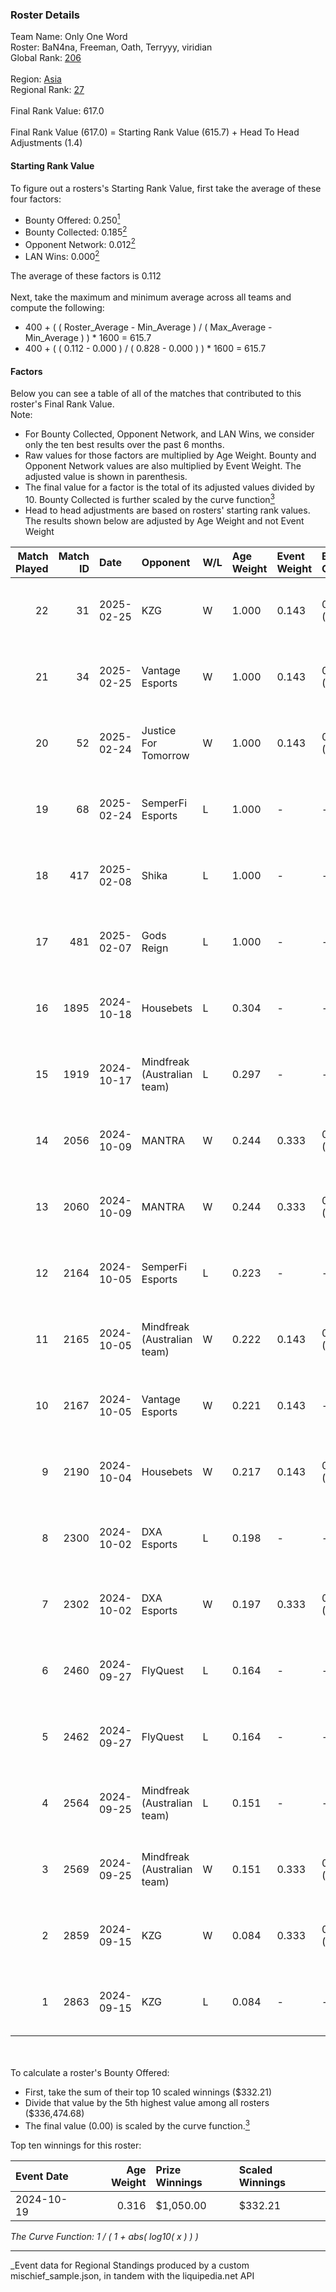 ### Roster Details<br />
Team Name: Only One Word<br />
Roster: BaN4na, Freeman, Oath, Terryyy, viridian<br />
Global Rank: [206](../../standings_global_2025_03_01.md)<br />
<br />
Region: [Asia]( ../../standings_asia_2025_03_01.md)<br />
Regional Rank: [27]( ../../standings_asia_2025_03_01.md)<br />
<br />
Final Rank Value:  617.0<br />
<br />
Final Rank Value (617.0) = Starting Rank Value (615.7) + Head To Head Adjustments (1.4)<br />

#### Starting Rank Value<br />
To figure out a rosters's Starting Rank Value, first take the average of these four factors:<br />
- Bounty Offered: 0.250[<sup>1</sup>](#table2)
- Bounty Collected: 0.185[<sup>2</sup>](#table1)
- Opponent Network: 0.012[<sup>2</sup>](#table1)
- LAN Wins: 0.000[<sup>2</sup>](#table1)

The average of these factors is 0.112<br />
<br />
Next, take the maximum and minimum average across all teams and compute the following:<br />
- 400 + ( ( Roster_Average - Min_Average ) / ( Max_Average - Min_Average ) ) * 1600 = 615.7
- 400 + ( ( 0.112 - 0.000 ) / ( 0.828 - 0.000 ) ) * 1600 = 615.7


#### Factors<br />
Below you can see a table of all of the matches that contributed to this roster's Final Rank Value.<br />
Note:<br />

- For Bounty Collected, Opponent Network, and LAN Wins, we consider only the ten best results over the past 6 months.
- Raw values for those factors are multiplied by Age Weight. Bounty and Opponent Network values are also multiplied by Event Weight. The adjusted value is shown in parenthesis.
- The final value for a factor is the total of its adjusted values divided by 10. Bounty Collected is further scaled by the curve function[<sup>3</sup>](#curveFunction)
- Head to head adjustments are based on rosters' starting rank values. The results shown below are adjusted by Age Weight and not Event Weight
<span id="table1"></span><br />


| Match Played | Match ID | Date       | Opponent                    | W/L | Age Weight | Event Weight | Bounty Collected | Opponent Network | LAN Wins  | H2H Adj. | Roster                                   |
| -: | -: | :- | :- | :- | :- | :- | :- | :- | :- | -: | :- |
|           22 |       31 | 2025-02-25 | KZG                         | W   | 1.000      | 0.143        | 0.001 (0.000)    | 0.211 (0.030)    | 0 (0.000) |    14.74 | BaN4na, Freeman, Oath, Terryyy, viridian |
|           21 |       34 | 2025-02-25 | Vantage Esports             | W   | 1.000      | 0.143        | 0.000 (0.000)    | 0.180 (0.026)    | 0 (0.000) |    12.88 | BaN4na, Freeman, Oath, Terryyy, viridian |
|           20 |       52 | 2025-02-24 | Justice For Tomorrow        | W   | 1.000      | 0.143        | 0.000 (0.000)    | 0.120 (0.017)    | 0 (0.000) |    11.85 | BaN4na, Freeman, Oath, Terryyy, viridian |
|           19 |       68 | 2025-02-24 | SemperFi Esports            | L   | 1.000      | -            | -                | -                | -         |   -15.67 | BaN4na, Freeman, Oath, Terryyy, viridian |
|           18 |      417 | 2025-02-08 | Shika                       | L   | 1.000      | -            | -                | -                | -         |   -20.12 | BaN4na, neo, Oath, Terryyy, viridian     |
|           17 |      481 | 2025-02-07 | Gods Reign                  | L   | 1.000      | -            | -                | -                | -         |    -5.56 | BaN4na, neo, Oath, Terryyy, viridian     |
|           16 |     1895 | 2024-10-18 | Housebets                   | L   | 0.304      | -            | -                | -                | -         |    -4.92 | BaN4na, neo, Oath, Terryyy, viridian     |
|           15 |     1919 | 2024-10-17 | Mindfreak (Australian team) | L   | 0.297      | -            | -                | -                | -         |    -3.70 | BaN4na, neo, Oath, Terryyy, viridian     |
|           14 |     2056 | 2024-10-09 | MANTRA                      | W   | 0.244      | 0.333        | 0.000 (0.000)    | 0.129 (0.010)    | 0 (0.000) |     3.52 | BaN4na, neo, Oath, Terryyy, viridian     |
|           13 |     2060 | 2024-10-09 | MANTRA                      | W   | 0.244      | 0.333        | 0.000 (0.000)    | 0.129 (0.010)    | 0 (0.000) |     3.60 | BaN4na, neo, Oath, Terryyy, viridian     |
|           12 |     2164 | 2024-10-05 | SemperFi Esports            | L   | 0.223      | -            | -                | -                | -         |    -4.54 | BaN4na, neo, Oath, Terryyy, viridian     |
|           11 |     2165 | 2024-10-05 | Mindfreak (Australian team) | W   | 0.222      | 0.143        | 0.002 (0.000)    | 0.092 (0.003)    | 0 (0.000) |     4.19 | BaN4na, neo, Oath, Terryyy, viridian     |
|           10 |     2167 | 2024-10-05 | Vantage Esports             | W   | 0.221      | 0.143        | -                | 0.180 (0.006)    | 0 (0.000) |     2.35 | BaN4na, neo, Oath, Terryyy, viridian     |
|            9 |     2190 | 2024-10-04 | Housebets                   | W   | 0.217      | 0.143        | 0.001 (0.000)    | 0.144 (0.004)    | 0 (0.000) |     3.36 | BaN4na, neo, Oath, Terryyy, viridian     |
|            8 |     2300 | 2024-10-02 | DXA Esports                 | L   | 0.198      | -            | -                | -                | -         |    -3.36 | BaN4na, neo, Oath, Terryyy, viridian     |
|            7 |     2302 | 2024-10-02 | DXA Esports                 | W   | 0.197      | 0.333        | 0.000 (0.000)    | -                | 0 (0.000) |     2.89 | BaN4na, neo, Oath, Terryyy, viridian     |
|            6 |     2460 | 2024-09-27 | FlyQuest                    | L   | 0.164      | -            | -                | -                | -         |    -0.54 | BaN4na, neo, Oath, Terryyy, viridian     |
|            5 |     2462 | 2024-09-27 | FlyQuest                    | L   | 0.164      | -            | -                | -                | -         |    -0.54 | BaN4na, neo, Oath, Terryyy, viridian     |
|            4 |     2564 | 2024-09-25 | Mindfreak (Australian team) | L   | 0.151      | -            | -                | -                | -         |    -1.91 | BaN4na, neo, Oath, Terryyy, viridian     |
|            3 |     2569 | 2024-09-25 | Mindfreak (Australian team) | W   | 0.151      | 0.333        | 0.002 (0.000)    | 0.092 (0.005)    | 0 (0.000) |     2.87 | BaN4na, neo, Oath, Terryyy, viridian     |
|            2 |     2859 | 2024-09-15 | KZG                         | W   | 0.084      | 0.333        | 0.001 (0.000)    | 0.211 (0.006)    | -         |     1.32 | BaN4na, neo, Oath, Terryyy, viridian     |
|            1 |     2863 | 2024-09-15 | KZG                         | L   | 0.084      | -            | -                | -                | -         |    -1.34 | BaN4na, neo, Oath, Terryyy, viridian     |

<br />
<span id="table2"></span><br />
To calculate a roster's Bounty Offered:<br />

- First, take the sum of their top 10 scaled winnings ($332.21)
- Divide that value by the 5th highest value among all rosters ($336,474.68)
- The final value (0.00) is scaled by the curve function.[<sup>3</sup>](#curveFunction)

Top ten winnings for this roster:<br />

| Event Date | Age Weight | Prize Winnings | Scaled Winnings |
| :- | -: | :- | :- |
| 2024-10-19 |      0.316 | $1,050.00      | $332.21         |


<span id="curveFunction"></span>_The Curve Function: 1 / ( 1 + abs( log10( x ) ) )_<br />

---
_Event data for Regional Standings produced by a custom mischief_sample.json, in tandem with the liquipedia.net API<br />
